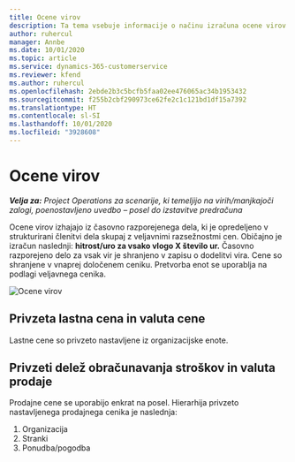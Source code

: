 ```yaml
---
title: Ocene virov
description: Ta tema vsebuje informacije o načinu izračuna ocene virov v storitvi Project Operations.
author: ruhercul
manager: Annbe
ms.date: 10/01/2020
ms.topic: article
ms.service: dynamics-365-customerservice
ms.reviewer: kfend
ms.author: ruhercul
ms.openlocfilehash: 2ebde2b3c5bcfb5faa02ee476065ac34b1953432
ms.sourcegitcommit: f255b2cbf290973ce62fe2c1c121bd1df15a7392
ms.translationtype: HT
ms.contentlocale: sl-SI
ms.lasthandoff: 10/01/2020
ms.locfileid: "3928608"
---
```

# <a name="resource-estimates"></a>Ocene virov

_**Velja za:** Project Operations za scenarije, ki temeljijo na virih/manjkajoči zalogi, poenostavljeno uvedbo – posel do izstavitve predračuna_

Ocene virov izhajajo iz časovno razporejenega dela, ki je opredeljeno v strukturirani členitvi dela skupaj z veljavnimi razsežnostmi cen. Običajno je izračun naslednji: **hitrost/uro za vsako vlogo X število ur.** Časovno razporejeno delo za vsak vir je shranjeno v zapisu o dodelitvi vira. Cene so shranjene v vnaprej določenem ceniku. Pretvorba enot se uporablja na podlagi veljavnega cenika.

![Ocene virov](./media/navigation12.png)

## <a name="default-cost-price-and-cost-currency"></a>Privzeta lastna cena in valuta cene

Lastne cene so privzeto nastavljene iz organizacijske enote.

## <a name="default-bill-rate-and-sales-currency"></a>Privzeti delež obračunavanja stroškov in valuta prodaje

Prodajne cene se uporabijo enkrat na posel. Hierarhija privzeto nastavljenega prodajnega cenika je naslednja:

1. Organizacija
2. Stranki
3. Ponudba/pogodba
